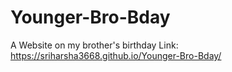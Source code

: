 # Younger-Bro-Bday
A Website on my brother's birthday 
Link:
https://sriharsha3668.github.io/Younger-Bro-Bday/

